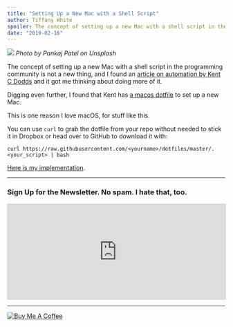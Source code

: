 ```yaml
---
title: "Setting Up a New Mac with a Shell Script"
author: Tiffany White
spoiler: The concept of setting up a new Mac with a shell script in the programming community is not a new thing, and I found an article on automation by Kent C Dodds and it got me thinking about doing more of it.
date: "2019-02-16"
---
```


![](https://res.cloudinary.com/twhiteblog/image/upload/v1550312722/Header%20Images/pankaj-patel-515219-unsplash.jpg)
*Photo by Pankaj Patel on Unsplash*


The concept of setting up a new Mac with a shell script in the programming community is not a new thing, and I found an [article on automation by Kent C Dodds](https://blog.kentcdodds.com/an-argument-for-automation-fce8394c14e2) and it got me thinking about doing more of it.

Digging even further, I found that Kent has [a macos dotfile](https://github.com/kentcdodds/dotfiles/blob/master/.macos) to set up a new Mac.

This is one reason I love macOS, for stuff like this.

You can use `curl` to grab the dotfile from your repo without needed to stick it in Dropbox or head over to GitHub to download it with:

`curl https://raw.githubusercontent.com/<yourname>/dotfiles/master/.<your_script> | bash`

[Here is my implementation](https://github.com/twhite96/dot-files/blob/master/.macos).

---

### Sign Up for the Newsletter. No spam. I hate that, too.

<iframe scrolling="no" width="100% !important" height="220px" style="border:1px #ccc solid !important" class="lazyload" src="https://buttondown.email/tiffanywhite? as_embed=true"></iframe>

---
<a href="https://www.buymeacoffee.com/twhitedev" target="_blank"><img src="https://www.buymeacoffee.com/assets/img/custom_images/purple_img.png" alt="Buy Me A Coffee" style="height: auto !important;width: auto !important;" ></a>